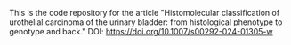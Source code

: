 This is the code repository for the article "Histomolecular classification of urothelial carcinoma of the urinary bladder: from histological phenotype to genotype and back." 
DOI: https://doi.org/10.1007/s00292-024-01305-w
